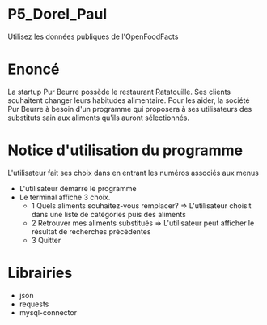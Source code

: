 # P5_Dorel_Paul
Utilisez les données publiques de l'OpenFoodFacts

# Enoncé
La startup Pur Beurre possède le restaurant Ratatouille. Ses clients souhaitent changer leurs habitudes alimentaire. Pour les aider, la société Pur Beurre à besoin d'un programme qui proposera à ses utilisateurs des substituts sain aux aliments qu'ils auront sélectionnés.

# Notice d'utilisation du programme
L'utilisateur fait ses choix dans en entrant les numéros associés aux menus
- L'utilisateur démarre le programme
- Le terminal affiche 3 choix.
	- 1 Quels aliments souhaitez-vous remplacer?
	=> L'utilisateur choisit dans une liste de catégories puis des aliments
	- 2 Retrouver mes aliments substitués
	=> L'utilisateur peut afficher le résultat de recherches précédentes
	- 3 Quitter 

# Librairies
- json
- requests
- mysql-connector
